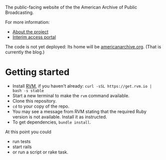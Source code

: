The public-facing website of the the American Archive of Public Broadcasting.

For more information:
- [About the project](http://americanarchive.org/about-the-american-archive/)
- [Interim access portal](http://americanarchiveinventory.org/)

The code is not yet deployed: Its home will be [americanarchive.org](http://americanarchive.org).
(That is currently the blog.)

# Getting started

- Install [RVM](https://rvm.io/), if you haven't already: `curl -sSL https://get.rvm.io | bash -s stable`
- Start a new terminal to make the `rvm` command available.
- Clone this repository.
- `cd` to your copy of the repo.
- You may see a message from RVM stating that the required Ruby version is not available. Install it as instructed.
- To get dependencies, `bundle install`.

At this point you could

- run tests
- start rails
- or run a script or rake task.

